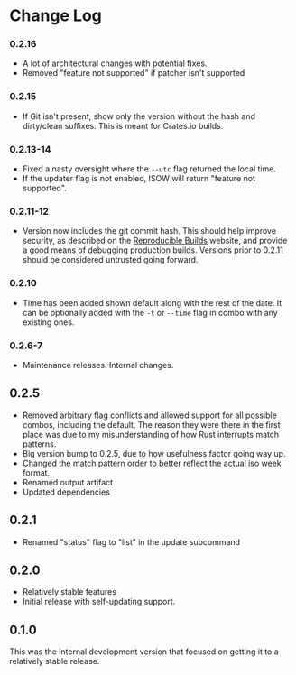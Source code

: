 # Change Log

<!-- ### 0.3.0

0.3 marks a culmination of all of 0.2's updates. Where 0.2 focused on features and improvements in displaying the time, this release cycle will focus on time keeping. Although 0.3 brings no new user features, a lot of dependencies have been upgraded. -->

### 0.2.16

- A lot of architectural changes with potential fixes.
- Removed "feature not supported" if patcher isn't supported

### 0.2.15

- If Git isn't present, show only the version without the hash and dirty/clean suffixes. This is meant for Crates.io builds.

### 0.2.13-14

- Fixed a nasty oversight where the ``--utc`` flag returned the local time.
- If the updater flag is not enabled, ISOW will return "feature not supported".

### 0.2.11-12

- Version now includes the git commit hash. This should help improve security, as described on the [Reproducible Builds](https://reproducible-builds.org/) website, and provide a good means of debugging production builds. Versions prior to 0.2.11 should be considered untrusted going forward.

### 0.2.10

- Time has been added shown default along with the rest of the date.  It can be optionally added with the ``-t`` or ``--time`` flag in combo with any existing ones.

### 0.2.6-7

- Maintenance releases. Internal changes.

## 0.2.5

- Removed arbitrary flag conflicts and allowed support for all possible combos, including the default. The reason they were there in the first place was due to my misunderstanding of how Rust interrupts match patterns.
- Big version bump to 0.2.5, due to how usefulness factor going way up.
- Changed the match pattern order to better reflect the actual iso week format.
- Renamed output artifact
- Updated dependencies

## 0.2.1

- Renamed "status" flag to "list" in the update subcommand

## 0.2.0

- Relatively stable features
- Initial release with self-updating support.

## 0.1.0

This was the internal development version that focused on getting it to a relatively stable release.